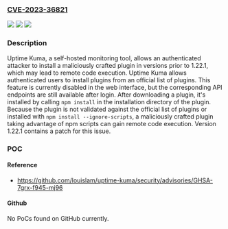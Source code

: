 ### [CVE-2023-36821](https://cve.mitre.org/cgi-bin/cvename.cgi?name=CVE-2023-36821)
![](https://img.shields.io/static/v1?label=Product&message=uptime-kuma&color=blue)
![](https://img.shields.io/static/v1?label=Version&message=%3D%20%3C%201.22.1%20&color=brighgreen)
![](https://img.shields.io/static/v1?label=Vulnerability&message=CWE-20%3A%20Improper%20Input%20Validation&color=brighgreen)

### Description

Uptime Kuma, a self-hosted monitoring tool, allows an authenticated attacker to install a maliciously crafted plugin in versions prior to 1.22.1, which may lead to remote code execution. Uptime Kuma allows authenticated users to install plugins from an official list of plugins. This feature is currently disabled in the web interface, but the corresponding API endpoints are still available after login. After downloading a plugin, it's installed by calling `npm install` in the installation directory of the plugin. Because the plugin is not validated against the official list of plugins or installed with `npm install --ignore-scripts`, a maliciously crafted plugin taking advantage of npm scripts can gain remote code execution. Version 1.22.1 contains a patch for this issue.

### POC

#### Reference
- https://github.com/louislam/uptime-kuma/security/advisories/GHSA-7grx-f945-mj96

#### Github
No PoCs found on GitHub currently.

